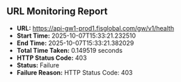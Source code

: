 ## URL Monitoring Report

- **URL:** https://api-gw1-prod1.fisglobal.com/gw/v1/health
- **Start Time:** 2025-10-07T15:33:21.232510
- **End Time:** 2025-10-07T15:33:21.382029
- **Total Time Taken:** 0.149519 seconds
- **HTTP Status Code:** 403
- **Status:** Failure
- **Failure Reason:** HTTP Status Code: 403
